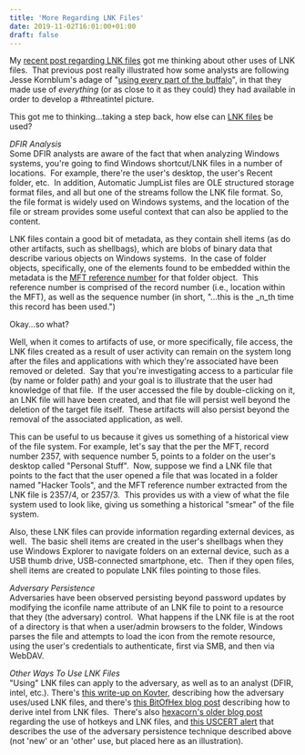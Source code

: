 ```yaml
---
title: 'More Regarding LNK Files'
date: 2019-11-02T16:01:00+01:00
draft: false
---
```


My [recent post regarding LNK files](http://windowsir.blogspot.com/2019/10/return-of-lnk-files.html) got me thinking about other uses of LNK files.  That previous post really illustrated how some analysts are following Jesse Kornblum's adage of "[using every part of the buffalo](http://jessekornblum.com/publications/di07.pdf)", in that they made use of _everything_ (or as close to it as they could) they had available in order to develop a #threatintel picture.  
  
This got me to thinking...taking a step back, how else can [LNK files](https://attack.mitre.org/techniques/T1023/) be used?  
  
_DFIR Analysis_  
Some DFIR analysts are aware of the fact that when analyzing Windows systems, you're going to find Windows shortcut/LNK files in a number of locations.  For example, there're the user's desktop, the user's Recent folder, etc.  In addition, Automatic JumpList files are OLE structured storage format files, and all but one of the streams follow the LNK file format. So, the file format is widely used on Windows systems, and the location of the file or stream provides some useful context that can also be applied to the content.  
  
LNK files contain a good bit of metadata, as they contain shell items (as do other artifacts, such as shellbags), which are blobs of binary data that describe various objects on Windows systems.  In the case of folder objects, specifically, one of the elements found to be embedded within the metadata is the [MFT reference number](https://jmharkness.wordpress.com/2011/01/27/mft-file-reference-number/) for that folder object.  This reference number is comprised of the record number (i.e., location within the MFT), as well as the sequence number (in short, "...this is the _n_th time this record has been used.")  
  
Okay...so what?  
  
Well, when it comes to artifacts of use, or more specifically, file access, the LNK files created as a result of user activity can remain on the system long after the files and applications with which they're associated have been removed or deleted.  Say that you're investigating access to a particular file (by name or folder path) and your goal is to illustrate that the user had knowledge of that file.  If the user accessed the file by double-clicking on it, an LNK file will have been created, and that file will persist well beyond the deletion of the target file itself.  These artifacts will also persist beyond the removal of the associated application, as well.  
  
This can be useful to us because it gives us something of a historical view of the file system. For example, let's say that the per the MFT, record number 2357, with sequence number 5, points to a folder on the user's desktop called "Personal Stuff".  Now, suppose we find a LNK file that points to the fact that the user opened a file that was located in a folder named "Hacker Tools", and the MFT reference number extracted from the LNK file is 2357/4, or 2357/3.  This provides us with a view of what the file system used to look like, giving us something a historical "smear" of the file system.  
  
Also, these LNK files can provide information regarding external devices, as well.  The basic shell items are created in the user's shellbags when they use Windows Explorer to navigate folders on an external device, such as a USB thumb drive, USB-connected smartphone, etc.  Then if they open files, shell items are created to populate LNK files pointing to those files.   
  
_Adversary Persistence_  
Adversaries have been observed persisting beyond password updates by modifying the iconfile name attribute of an LNK file to point to a resource that they (the adversary) control.  What happens if the LNK file is at the root of a directory is that when a user/admin browsers to the folder, Windows parses the file and attempts to load the icon from the remote resource, using the user's credentials to authenticate, first via SMB, and then via WebDAV.  
  
_Other Ways To Use LNK Files_  
"Using" LNK files can apply to the adversary, as well as to an analyst (DFIR, intel, etc.). There's [this write-up on Kovter](https://www.crowdstrike.com/blog/kovter-killer-how-to-remediate-the-apt-of-clickjacking/), describing how the adversary uses/used LNK files, and there's [this BitOfHex blog post](https://bitofhex.com/2019/07/15/deriving-intelligence-from-lnk-files/) describing how to derive intel from LNK files.  There's also [hexacorn's older blog post](http://www.hexacorn.com/blog/2015/03/13/beyond-good-ol-run-key-part-29/) regarding the use of hotkeys and LNK files, and [this USCERT alert](https://www.us-cert.gov/ncas/alerts/TA17-293A) that describes the use of the adversary persistence technique described above (not 'new' or an 'other' use, but placed here as an illustration).